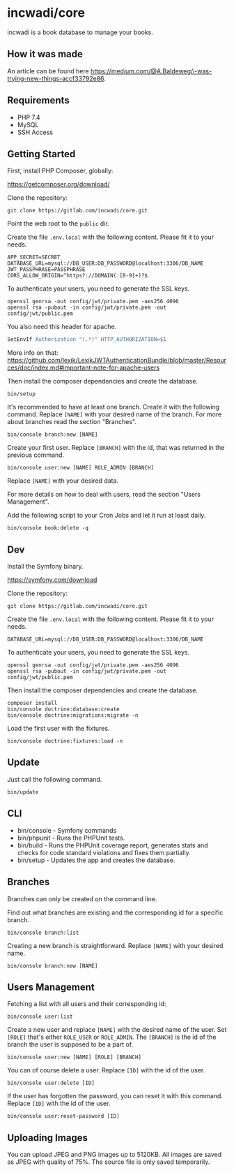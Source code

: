 # incwadi/core

incwadi is a book database to manage your books.

## How it was made

An article can be found here <https://medium.com/@A.Baldeweg/i-was-trying-new-things-accf33792e86>.

## Requirements

- PHP 7.4
- MySQL
- SSH Access

## Getting Started

First, install PHP Composer, globally:

<https://getcomposer.org/download/>

Clone the repository:

```shell
git clone https://gitlab.com/incwadi/core.git
```

Point the web root to the `public` dir.

Create the file `.env.local` with the following content. Please fit it to your needs.

```shell
APP_SECRET=SECRET
DATABASE_URL=mysql://DB_USER:DB_PASSWORD@localhost:3306/DB_NAME
JWT_PASSPHRASE=PASSPHRASE
CORS_ALLOW_ORIGIN=^https?://DOMAIN(:[0-9]+)?$
```

To authenticate your users, you need to generate the SSL keys.

```shell
openssl genrsa -out config/jwt/private.pem -aes256 4096
openssl rsa -pubout -in config/jwt/private.pem -out config/jwt/public.pem
```

You also need this header for apache.

```apache
SetEnvIf Authorization "(.*)" HTTP_AUTHORIZATION=$1
```

More info on that: <https://github.com/lexik/LexikJWTAuthenticationBundle/blob/master/Resources/doc/index.md#important-note-for-apache-users>

Then install the composer dependencies and create the database.

```shell
bin/setup
```

It's recommended to have at least one branch. Create it with the following command. Replace `[NAME]` with your desired name of the branch. For more about branches read the section "Branches".

```shell
bin/console branch:new [NAME]
```

Create your first user. Replace `[BRANCH]` with the id, that was returned in the previous command.

```shell
bin/console user:new [NAME] ROLE_ADMIN [BRANCH]
```

Replace `[NAME]` with your desired data.

For more details on how to deal with users, read the section "Users Management".

Add the following script to your Cron Jobs and let it run at least daily.

```shell
bin/console book:delete -q
```

## Dev

Install the Symfony binary.

<https://symfony.com/download>

Clone the repository:

```shell
git clone https://gitlab.com/incwadi/core.git
```

Create the file `.env.local` with the following content. Please fit it to your needs.

```shell
DATABASE_URL=mysql://DB_USER:DB_PASSWORD@localhost:3306/DB_NAME
```

To authenticate your users, you need to generate the SSL keys.

```shell
openssl genrsa -out config/jwt/private.pem -aes256 4096
openssl rsa -pubout -in config/jwt/private.pem -out config/jwt/public.pem
```

Then install the composer dependencies and create the database.

```shell
composer install
bin/console doctrine:database:create
bin/console doctrine:migrations:migrate -n
```

Load the first user with the fixtures.

```shell
bin/console doctrine:fixtures:load -n
```

## Update

Just call the following command.

```shell
bin/update
```

## CLI

- bin/console - Symfony commands
- bin/phpunit - Runs the PHPUnit tests.
- bin/build - Runs the PHPUnit coverage report, generates stats and checks for code standard violations and fixes them partially.
- bin/setup - Updates the app and creates the database.

## Branches

Branches can only be created on the command line.

Find out what branches are existing and the corresponding id for a specific branch.

```shell
bin/console branch:list
```

Creating a new branch is straightforward. Replace `[NAME]` with your desired name.

```shell
bin/console branch:new [NAME]
```

## Users Management

Fetching a list with all users and their corresponding id:

```shell
bin/console user:list
```

Create a new user and replace `[NAME]` with the desired name of the user. Set `[ROLE]` that's either `ROLE_USER` or `ROLE_ADMIN`. The `[BRANCH]` is the id of the branch the user is supposed to be a part of.

```shell
bin/console user:new [NAME] [ROLE] [BRANCH]
```

You can of course delete a user. Replace `[ID]` with the id of the user.

```shell
bin/console user:delete [ID]
```

If the user has forgotten the password, you can reset it with this command. Replace `[ID]` with the id of the user.

```shell
bin/console user:reset-password [ID]
```

## Uploading Images

You can upload JPEG and PNG images up to 5120KB. All images are saved as JPEG with quality of 75%. The source file is only saved temporarily.
